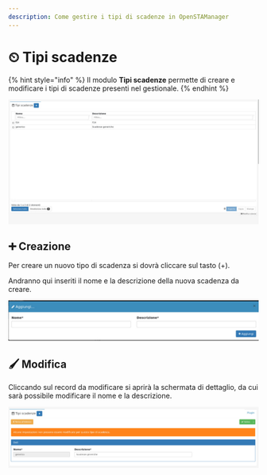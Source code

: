 ```yaml
---
description: Come gestire i tipi di scadenze in OpenSTAManager
---
```


# ⏲ Tipi scadenze

{% hint style="info" %}
Il modulo **Tipi scadenze** permette di creare e modificare i tipi di scadenze presenti nel gestionale.
{% endhint %}

![](<../../../../.gitbook/assets/image (533).png>)

## ➕ Creazione

Per creare un nuovo tipo di scadenza si dovrà cliccare sul tasto (+).

Andranno qui inseriti il nome e la descrizione della nuova scadenza da creare.

![](<../../../../.gitbook/assets/image (328).png>)

## 🖌️ Modifica

Cliccando sul record da modificare si aprirà la schermata di dettaglio, da cui sarà possibile modificare il nome e la descrizione.

![](<../../../../.gitbook/assets/image (497).png>)

